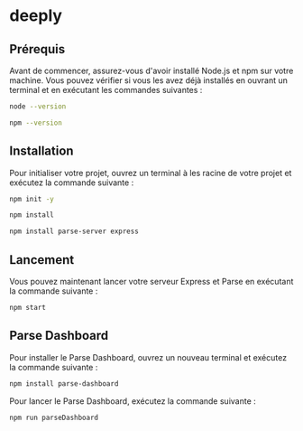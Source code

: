 # deeply
## Prérequis

Avant de commencer, assurez-vous d'avoir installé Node.js et npm sur votre machine. Vous pouvez vérifier si vous les avez déjà installés en ouvrant un terminal et en exécutant les commandes suivantes :

```bash
node --version
```

```  bash
npm --version
```

## Installation

Pour initialiser votre projet, ouvrez un terminal à les racine de votre projet et exécutez la commande suivante :

```bash
npm init -y
```
```bash
npm install
```
```bash
npm install parse-server express
```

## Lancement
Vous pouvez maintenant lancer votre serveur Express et Parse en exécutant la commande suivante :

```bash
npm start
```
## Parse Dashboard
Pour installer le Parse Dashboard, ouvrez un nouveau terminal et exécutez la commande suivante :

```bash
npm install parse-dashboard
```
Pour lancer le Parse Dashboard, exécutez la commande suivante :

```bash
npm run parseDashboard
```

